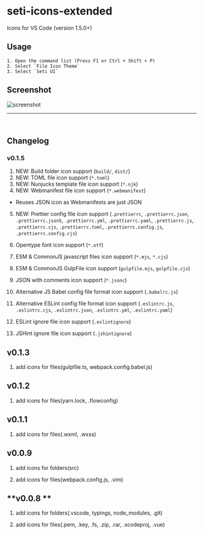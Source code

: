# seti-icons-extended

Icons for VS Code (version 1.5.0+)

## Usage 

    1. Open the command list (Press F1 or Ctrl + Shift + P)
    2. Select `File Icon Theme`
    3. Select `Seti UI`

## Screenshot

![screenshot](./screenshot.png)

---

<br />

## Changelog

### **v0.1.5**

1. NEW: Build folder icon support (`build/`, `dist/`)
2. NEW: TOML file icon support (`*.toml`)
3. NEW: Nunjucks template file icon support (`*.njk`)
4. NEW: Webmanifest file icon support (`*.webmanifest`)
  - Reuses JSON icon as Webmanifests are just JSON
5. NEW: Prettier config file icon support (`.prettierrc`, `.prettierrc.json`, `.prettierrc.json5`, `.prettierrc.yml`, `.prettierrc.yaml`, `.prettierrc.js`, `.prettierrc.cjs`, `.prettierrc.toml`, `.prettierrc.config.js`, `.prettierrc.config.cjs`)

6. Opentype font icon support (`*.otf`)
7. ESM & CommonJS javascript files icon support (`*.mjs`, `*.cjs`)
8. ESM & CommonJS GulpFile icon support (`gulpfile.mjs`, `gulpfile.cjs`)
9.  JSON with comments icon support (`*.jsonc`)
10. Alternative JS Babel config file format icon support (`.babelrc.js`)
11. Alternative ESLint config file format icon support (`.eslintrc.js`, `.eslintrc.cjs`, `.eslintrc.json`, `.eslintrc.yml`, `.eslintrc.yaml`)
12. ESLint ignore file icon support (`.eslintignore`)
13. JSHint ignore file icon support (`.jshintignore`)

## **v0.1.3**

 1. add icons for files(gulpfile.ts, webpack.config.babel.js)

## **v0.1.2**

 1. add icons for files(yarn.lock, .flowconfig)

## **v0.1.1**

 1. add icons for files(.wxml, .wxss)

## **v0.0.9**

 1. add icons for folders(src)

 2. add icons for files(webpack.config.js, .vim)

## **v0.0.8 **

 1. add icons for folders(.vscode, typings, node_modules, .git)

 2. add icons for files(.pem, .key, .fs, .zip, .rar, .xcodeproj, .vue)